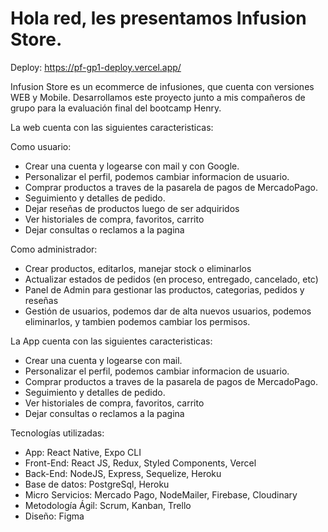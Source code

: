 # Hola red, les presentamos Infusion Store. 

Deploy: https://pf-gp1-deploy.vercel.app/

Infusion Store es un ecommerce de infusiones, que cuenta con versiones WEB y Mobile. Desarrollamos este proyecto junto a mis compañeros de grupo para la evaluación final del bootcamp Henry.

La web cuenta con las siguientes caracteristicas:

Como usuario:
- Crear una cuenta y logearse con mail y con Google.
- Personalizar el perfil, podemos cambiar informacion de usuario.
- Comprar productos a traves de la pasarela de pagos de MercadoPago.
- Seguimiento y detalles de pedido.
- Dejar reseñas de productos luego de ser adquiridos
- Ver historiales de compra, favoritos, carrito
- Dejar consultas o reclamos a la pagina

Como administrador:
- Crear productos, editarlos, manejar stock o eliminarlos
- Actualizar estados de pedidos (en proceso, entregado, cancelado, etc)
- Panel de Admin para gestionar las productos, categorias, pedidos y reseñas
- Gestión de usuarios, podemos dar de alta nuevos usuarios, podemos eliminarlos, y tambien podemos cambiar los permisos.

La App cuenta con las siguientes caracteristicas:
- Crear una cuenta y logearse con mail.
- Personalizar el perfil, podemos cambiar informacion de usuario.
- Comprar productos a traves de la pasarela de pagos de MercadoPago.
- Seguimiento y detalles de pedido.
- Ver historiales de compra, favoritos, carrito
- Dejar consultas o reclamos a la pagina

Tecnologías utilizadas: 
- App: React Native, Expo CLI
- Front-End: React JS, Redux, Styled Components, Vercel 
- Back-End: NodeJS, Express, Sequelize, Heroku
- Base de datos: PostgreSql, Heroku
- Micro Servicios: Mercado Pago, NodeMailer, Firebase, Cloudinary
- Metodología Ágil: Scrum, Kanban, Trello
- Diseño: Figma
